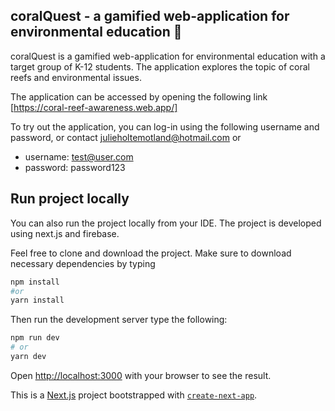 ## coralQuest - a gamified web-application for environmental education 🪸
coralQuest is a gamified web-application for environmental education with a target group of K-12 students. The application explores the topic of coral reefs and environmental issues.

The application can be accessed by opening the following link [https://coral-reef-awareness.web.app/] 

To try out the application, you can log-in using the following username and password, or contact julieholtemotland@hotmail.com or <karen mail>
- username: test@user.com
- password: password123


## Run project locally
You can also run the project locally from your IDE. The project is developed using next.js and firebase. 

Feel free to clone and download the project. Make sure to download necessary dependencies by typing 

```bash
npm install 
#or
yarn install 
```

Then run the development server type the following:

```bash
npm run dev
# or
yarn dev
```

Open [http://localhost:3000](http://localhost:3000) with your browser to see the result.





This is a [Next.js](https://nextjs.org/) project bootstrapped with [`create-next-app`](https://github.com/vercel/next.js/tree/canary/packages/create-next-app).
